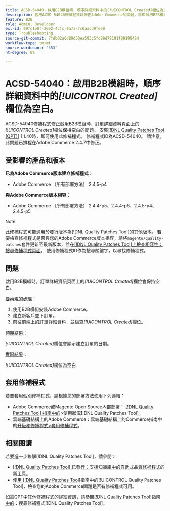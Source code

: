 ```yaml
---
title: ACSD-54040：啟用B2B模組時，順序詳細資料中的[!UICONTROL Created]欄位為空白
description: 套用ACSD-54040修補程式以修正Adobe Commerce的問題，亦即啟用B2B模組時，訂單詳細資料頁面上的[!UICONTROL Created]欄位為空白。
feature: B2B
role: Admin, Developer
exl-id: 09fc1e0f-2e02-4cfc-9a7a-7c6aacd9fee0
type: Troubleshooting
source-git-commit: 7fdb02a6d89d50ea593c5fd99d78101f89198424
workflow-type: tm+mt
source-wordcount: '353'
ht-degree: 0%

---
```


# ACSD-54040：啟用B2B模組時，順序詳細資料中的&#x200B;*[!UICONTROL Created]*&#x200B;欄位為空白。

ACSD-54040修補程式修正啟用B2B模組時，訂單詳細資料頁面上的&#x200B;*[!UICONTROL Created]*&#x200B;欄位保持空白的問題。 安裝[[!DNL Quality Patches Tool (QPT)]](https://experienceleague.adobe.com/zh-hant/docs/commerce-operations/tools/quality-patches-tool/quality-patches-tool-to-self-serve-quality-patches) 1.1.40時，即可使用此修補程式。 修補程式ID為ACSD-54040。 請注意，此問題已排程在Adobe Commerce 2.4.7中修正。

## 受影響的產品和版本

**已為Adobe Commerce版本建立修補程式：**

* Adobe Commerce （所有部署方法） 2.4.5-p4

**與Adobe Commerce版本相容：**

* Adobe Commerce （所有部署方法） 2.4.4-p5、2.4.4-p6、2.4.5-p4、2.4.5-p5

>[!NOTE]
>
>此修補程式可能適用於發行版本為[!DNL Quality Patches Tool]的其他版本。 若要檢查修補程式是否與您的Adobe Commerce版本相容，請將`magento/quality-patches`套件更新至最新版本，並在[[!DNL Quality Patches Tool]上檢查相容性：搜尋修補程式頁面](https://experienceleague.adobe.com/tools/commerce-quality-patches/index.html?lang=zh-Hant)。 使用修補程式ID作為搜尋關鍵字，以尋找修補程式。

## 問題

啟用B2B模組時，訂單詳細資訊頁面上的&#x200B;*[!UICONTROL Created]*&#x200B;欄位會保持空白。

<u>要再現的步驟</u>：

1. 使用B2B模組安裝Adobe Commerce。
1. 建立新客戶並下訂單。
1. 前往前端上的訂單詳細資料，並檢查&#x200B;*[!UICONTROL Created]*&#x200B;欄位。

<u>預期結果</u>：

*[!UICONTROL Created]*&#x200B;欄位會顯示建立訂單的日期。

<u>實際結果</u>：

*[!UICONTROL Created]*&#x200B;欄位為空白

## 套用修補程式

若要套用個別修補程式，請根據您的部署方法使用下列連結：

* Adobe Commerce或Magento Open Source內部部署： [[!DNL Quality Patches Tool] 指南中的](/help/tools/quality-patches-tool/usage.md)>使用狀況[!DNL Quality Patches Tool]。
* 雲端基礎結構上的Adobe Commerce：雲端基礎結構上的Commerce指南中的[升級和修補程式>套用修補程式](https://experienceleague.adobe.com/docs/commerce-cloud-service/user-guide/develop/upgrade/apply-patches.html?lang=zh-Hant)。

## 相關閱讀

若要進一步瞭解[!DNL Quality Patches Tool]，請參閱：

* [[!DNL Quality Patches Tool] 已發行：支援知識庫中的自助式品質修補程式](https://experienceleague.adobe.com/zh-hant/docs/commerce-operations/tools/quality-patches-tool/quality-patches-tool-to-self-serve-quality-patches)的新工具。
* [使用 [!DNL Quality Patches Tool]](/help/tools/quality-patches-tool/patches-available-in-qpt/check-patch-for-magento-issue-with-magento-quality-patches.md)指南中的[!UICONTROL Quality Patches Tool]，檢查您的Adobe Commerce問題是否有修補程式可用。


如需QPT中其他修補程式的詳細資訊，請參閱[[!DNL Quality Patches Tool]指南中的](https://experienceleague.adobe.com/tools/commerce-quality-patches/index.html?lang=zh-Hant)：搜尋修補程式[!DNL Quality Patches Tool]。
